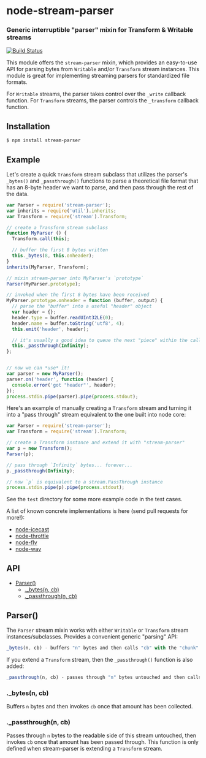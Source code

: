 node-stream-parser
==================
### Generic interruptible "parser" mixin for Transform & Writable streams
[![Build Status](https://secure.travis-ci.org/TooTallNate/node-stream-parser.png)](http://travis-ci.org/TooTallNate/node-stream-parser)

This module offers the `stream-parser` mixin, which provides an easy-to-use API
for parsing bytes from `Writable` and/or `Transform` stream instances. This module
is great for implementing streaming parsers for standardized file formats.

For `Writable` streams, the parser takes control over the `_write` callback
function. For `Transform` streams, the parser controls the `_transform` callback
function.

Installation
------------

``` bash
$ npm install stream-parser
```


Example
-------

Let's create a quick `Transform` stream subclass that utilizes the parser's
`_bytes()` and `_passthrough()` functions to parse a theoretical file format that
has an 8-byte header we want to parse, and then pass through the rest of the data.

``` javascript
var Parser = require('stream-parser');
var inherits = require('util').inherits;
var Transform = require('stream').Transform;

// create a Transform stream subclass
function MyParser () {
  Transform.call(this);

  // buffer the first 8 bytes written
  this._bytes(8, this.onheader);
}
inherits(MyParser, Transform);

// mixin stream-parser into MyParser's `prototype`
Parser(MyParser.prototype);

// invoked when the first 8 bytes have been received
MyParser.prototype.onheader = function (buffer, output) {
  // parse the "buffer" into a useful "header" object
  var header = {};
  header.type = buffer.readUInt32LE(0);
  header.name = buffer.toString('utf8', 4);
  this.emit('header', header);

  // it's usually a good idea to queue the next "piece" within the callback
  this._passthrough(Infinity);
};


// now we can *use* it!
var parser = new MyParser();
parser.on('header', function (header) {
  console.error('got "header"', header);
});
process.stdin.pipe(parser).pipe(process.stdout);
```

Here's an example of manually creating a `Transform` stream and turning it into a
"pass through" stream equivalent to the one built into node core:

``` javascript
var Parser = require('stream-parser');
var Transform = require('stream').Transform;

// create a Transform instance and extend it with "stream-parser"
var p = new Transform();
Parser(p);

// pass through `Infinity` bytes... forever...
p._passthrough(Infinity);

// now `p` is equivalent to a stream.PassThrough instance
process.stdin.pipe(p).pipe(process.stdout);
```

See the `test` directory for some more example code in the test cases.

A list of known concrete implementations is here (send pull requests for more!):

 * [node-icecast][]
 * [node-throttle][]
 * [node-flv][]
 * [node-wav][]

API
---

  - [Parser()](#parser)
    - [._bytes(n, cb)](#_bytesn-cb)
    - [._passthrough(n, cb)](#_passthroughn-cb)

## Parser()

  The `Parser` stream mixin works with either `Writable` or `Transform` stream
  instances/subclasses. Provides a convenient generic "parsing" API:

```js
_bytes(n, cb) - buffers "n" bytes and then calls "cb" with the "chunk"
```


  If you extend a `Transform` stream, then the `_passthrough()` function is also
  added:

```js
_passthrough(n, cb) - passes through "n" bytes untouched and then calls "cb"
```

### ._bytes(n, cb)

  Buffers `n` bytes and then invokes `cb` once that amount has been collected.

### ._passthrough(n, cb)

  Passes through `n` bytes to the readable side of this stream untouched,
  then invokes `cb` once that amount has been passed through. This function is only defined
  when stream-parser is extending a `Transform` stream.

[node-icecast]: https://github.com/TooTallNate/node-icecast
[node-throttle]: https://github.com/TooTallNate/node-throttle
[node-flv]: https://github.com/TooTallNate/node-flv
[node-wav]: https://github.com/TooTallNate/node-wav
